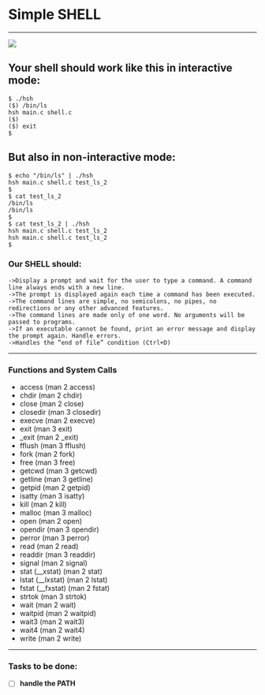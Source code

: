 # Simple SHELL
<hr>
<img src="https://s3.amazonaws.com/intranet-projects-files/holbertonschool-low_level_programming/235/shell.jpeg">

## Your shell should work like this in interactive mode:
```
$ ./hsh
($) /bin/ls
hsh main.c shell.c
($)
($) exit
$
```
## But also in non-interactive mode:
```
$ echo "/bin/ls" | ./hsh
hsh main.c shell.c test_ls_2
$
$ cat test_ls_2
/bin/ls
/bin/ls
$
$ cat test_ls_2 | ./hsh
hsh main.c shell.c test_ls_2
hsh main.c shell.c test_ls_2
$
```
### Our SHELL should:
`->Display a prompt and wait for the user to type a command. A command line always ends with a new line.`<br>
`->The prompt is displayed again each time a command has been executed.`<br>
`->The command lines are simple, no semicolons, no pipes, no redirections or any other advanced features.`<br>
`->The command lines are made only of one word. No arguments will be passed to programs.`<br>
`->If an executable cannot be found, print an error message and display the prompt again.
Handle errors.`<br>
`->Handles the “end of file” condition (Ctrl+D)`<br>
<hr>
    
### Functions and System Calls
- access (man 2 access)<br>
- chdir (man 2 chdir)<br>
- close (man 2 close)<br>
- closedir (man 3 closedir)<br>
- execve (man 2 execve)<br>
- exit (man 3 exit)<br>
- _exit (man 2 _exit)<br>
- fflush (man 3 fflush)<br>
- fork (man 2 fork)<br>
- free (man 3 free)<br>
- getcwd (man 3 getcwd)<br>
- getline (man 3 getline)<br>
- getpid (man 2 getpid)<br>
- isatty (man 3 isatty)<br>
- kill (man 2 kill)<br>
- malloc (man 3 malloc)<br>
- open (man 2 open)<br>
- opendir (man 3 opendir)<br>
- perror (man 3 perror)<br>
- read (man 2 read)<br>
- readdir (man 3 readdir)<br>
- signal (man 2 signal)<br>
- stat (__xstat) (man 2 stat)<br>
- lstat (__lxstat) (man 2 lstat)<br>
- fstat (__fxstat) (man 2 fstat)<br>
- strtok (man 3 strtok)<br>
- wait (man 2 wait)<br>
- waitpid (man 2 waitpid)<br>
- wait3 (man 2 wait3)<br>
- wait4 (man 2 wait4)<br>
- write (man 2 write)<br>
<hr>

### Tasks to be done:<br>
-[ ] **handle the PATH**
